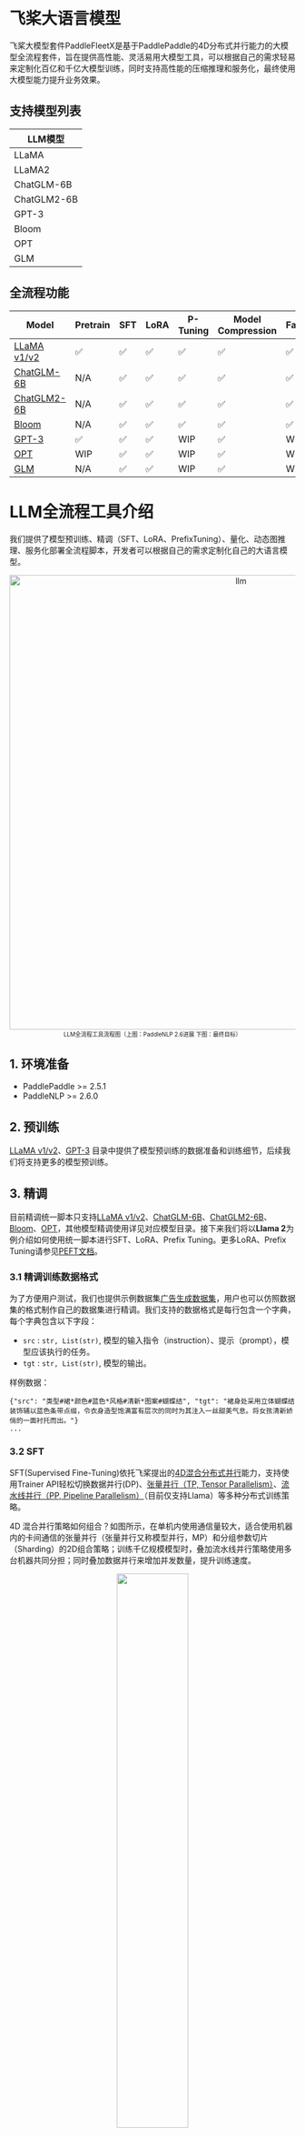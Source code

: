 # 飞桨大语言模型
飞桨大模型套件PaddleFleetX是基于PaddlePaddle的4D分布式并行能力的大模型全流程套件，旨在提供高性能、灵活易用大模型工具，可以根据自己的需求轻易来定制化百亿和千亿大模型训练，同时支持高性能的压缩推理和服务化，最终使用大模型能力提升业务效果。
## 支持模型列表
| LLM模型 | 
|-|  
| LLaMA|
| LLaMA2|
| ChatGLM-6B|
| ChatGLM2-6B|
| GPT-3| 
| Bloom | 
| OPT | 
| GLM |
## 全流程功能
| Model | Pretrain | SFT | LoRA | P-Tuning | Model Compression | FastGeneration |
| --- | --- | --- | --- | --- | --- | --- |
| [LLaMA v1/v2](./llama) | ✅  | ✅ | ✅ | ✅ | ✅ | ✅  |
| [ChatGLM-6B](./chatglm) |  N/A |  ✅  |  ✅  |  ✅  |  ✅  |  ✅  |
| [ChatGLM2-6B](./chatglm2) |  N/A |  ✅  |  ✅  |  ✅  |  ✅  |  ✅  |
| [Bloom](./bloom) | N/A | ✅ | ✅ | ✅ | ✅ | ✅ |
| [GPT-3](./gpt-3) |   ✅  |  ✅  |  ✅  |  WIP  | ✅    | WIP |
| [OPT](./opt) | WIP | ✅ | ✅ | WIP|  ✅ | WIP |
| [GLM](./glm) |N/A | ✅ | ✅ | WIP|  ✅ | WIP |


# LLM全流程工具介绍
我们提供了模型预训练、精调（SFT、LoRA、PrefixTuning）、量化、动态图推理、服务化部署全流程脚本，开发者可以根据自己的需求定制化自己的大语言模型。

<div align="center">
    <img width="800" alt="llm" src="https://github.com/PaddlePaddle/PaddleNLP/assets/63761690/009bbb4e-baee-4c4a-a52e-94ac44c73c90">
</div>

<div align="center">
    <font size ="1">
    LLM全流程工具流程图（上图：PaddleNLP 2.6进展 下图：最终目标）
     </font>
</div>

## 1. 环境准备

- PaddlePaddle >= 2.5.1
- PaddleNLP >= 2.6.0

## 2. 预训练
[LLaMA v1/v2](./llama)、[GPT-3](./gpt-3) 目录中提供了模型预训练的数据准备和训练细节，后续我们将支持更多的模型预训练。

## 3. 精调
目前精调统一脚本只支持[LLaMA v1/v2](./llama)、[ChatGLM-6B](./chatglm)、[ChatGLM2-6B](./chatglm2)、[Bloom](./bloom)、[OPT](./opt)，其他模型精调使用详见对应模型目录。接下来我们将以**Llama 2**为例介绍如何使用统一脚本进行SFT、LoRA、Prefix Tuning。更多LoRA、Prefix Tuning请参见[PEFT文档](https://github.com/PaddlePaddle/PaddleNLP/blob/develop/docs/peft.md)。

### 3.1 精调训练数据格式

为了方便用户测试，我们也提供示例数据集[广告生成数据集](https://bj.bcebos.com/paddlenlp/datasets/examples/AdvertiseGen.tar.gz)，用户也可以仿照数据集的格式制作自己的数据集进行精调。我们支持的数据格式是每行包含一个字典，每个字典包含以下字段：

- `src` : `str, List(str)`, 模型的输入指令（instruction）、提示（prompt），模型应该执行的任务。
- `tgt` : `str, List(str)`, 模型的输出。

样例数据：
```
{"src": "类型#裙*颜色#蓝色*风格#清新*图案#蝴蝶结", "tgt": "裙身处采用立体蝴蝶结装饰辅以蓝色条带点缀，令衣身造型饱满富有层次的同时为其注入一丝甜美气息。将女孩清新娇俏的一面衬托而出。"}
...
```

### 3.2 SFT
SFT(Supervised Fine-Tuning)依托飞桨提出的[4D混合分布式并行](https://ai.baidu.com/forum/topic/show/987996)能力，支持使用Trainer API轻松切换数据并行(DP)、[张量并行（TP, Tensor Parallelism）](https://arxiv.org/abs/1909.08053)、[流水线并行（PP, Pipeline Parallelism）](https://arxiv.org/abs/1811.06965)（目前仅支持Llama）等多种分布式训练策略。

4D 混合并行策略如何组合？如图所示，在单机内使用通信量较大，适合使用机器内的卡间通信的张量并行（张量并行又称模型并行，MP）和分组参数切片（Sharding）的2D组合策略；训练千亿规模模型时，叠加流水线并行策略使用多台机器共同分担；同时叠加数据并行来增加并发数量，提升训练速度。
<div align="center">
    <img src="https://ai.bdstatic.com/file/63F5EBB1E188457ABAFD311CFC1D8658" width=50% height=50%>
</div>

```
# 张量并行分布式训练（常用）
python -u  -m paddle.distributed.launch --gpus "0,1,2,3" finetune_generation.py ./llama/sft_argument.json

# 目前ChatGLM2、OPT不支持张量并行，默认使用Sharding策略（Paddle 2.5.1支持Sharding Stage2，Sharding Stage3需要使用Paddle develop版本）
python -u  -m paddle.distributed.launch --gpus "0,1,2,3" finetune_generation.py ./chatglm2/sft_argument.json

# 张量并行&流水线并行分布式训练（目前仅支持Llama）
python -u  -m paddle.distributed.launch --gpus "0,1,2,3" finetune_generation.py ./llama/sft_pp_argument.json
```

### 3.3 LoRA

Transformer模型中包含许多Linear层需要进行密集的矩阵乘法计算，而这些通常具有全秩(full rank)。[LoRA](https://arxiv.org/abs/2106.09685)提出冻结预训练的权重矩阵, 通过引入两个低 rank 矩阵 $AB$(图中橙色的两个矩阵) 来近似权重的更新过程 $W_0+\Delta W=W_0+B A$ , 其中 $B \in \mathbb{R}^{d \times r}, A \in \mathbb{R}^{r \times k}$，实验表面将输入表达随机投影到较小的子空间模型仍然可以有效地学习下游任务还可以节约大量的计算显存需求。


<div align="center">
<img src=https://github.com/PaddlePaddle/PaddleNLP/assets/37530985/63d56558-247a-4a8d-a6ca-121c820f7534 width=50% height=50% />
</div>


PaddleNLP LoRA API支持数据并行、张量并行等多种分布式训练策略，可以通过控制`tensor_parallel_degree` 调整并行训练策略。LoRA策略默认应用在所有Linear层，可拓展至**单机LoRA微调千亿模型**。


```
# 单卡训练
python  finetune_generation.py ./llama/lora_argument.json

# 张量并行分布式训练（ChatGLM2、OPT不支持张量并行）
# 将lora_argument.json中tensor_parallel_degree修改为2
python  -u  -m paddle.distributed.launch --gpus "0,1"  finetune_generation.py ./llama/lora_argument.json
```


### 3.4 Prefix Tuning

[Prefix Tuning](https://arxiv.org/abs/2101.00190)受提示学习（Prompt learning）的影响，加入的一部分 prefix embedding 作为连续型提示进行训练。prefix embedding是由专门的 prefix encoder 网络生成的数个张量，会以 past_key_value的方式被插入到语言模型每一层的 hidden_state之前。

<div align="center">
<img src=https://github.com/PaddlePaddle/PaddleNLP/assets/37530985/8baf6943-4540-4c02-8540-35f977acc077 width=40% height=40% />
</div>

PaddleNLP Prefix Tuning API支持数据并行、张量并行等多种分布式训练策略，可以通过控制`tensor_parallel_degree` 调整并行训练策略。
```
# 单卡训练
python  finetune_generation.py ./llama/pt_argument.json

# 张量并行分布式训练（ChatGLM2、OPT不支持张量并行）
# 将pt_argument.json中tensor_parallel_degree修改为2
python  -u  -m paddle.distributed.launch --gpus "0,1"  finetune_generation.py ./llama/pt_argument.json
```
### 3.5 精调参数介绍
<details><summary>&emsp; 模型参数(ModelArgument) </summary><div>

- `model_name_or_path`: 预训练模型名称或者本地的模型路径，用于热启模型和分词器，默认为None。每个模型**支持模型权重**详见各模型目录。
- `lora`: 是否开启LoRA微调策略，默认为False。
- `lora_path`: LoRA参数和配置路径，对LoRA参数进行初始化，默认为None。
- `lora_rank`: LoRA算法中rank（秩）的值，默认为8。
- `prefix_tuning`: 是否使用Prefix Tuning策略，默认为False。
- `num_prefix_tokens`: Prefix Tuning策略中Prefix Token数量，默认为128。

</div></details>

<details><summary>&emsp; 数据参数(DataArgument) </summary><div>


- `dataset_name_or_path`: 本地数据集目录或内置数据集名称，默认为None。
- `task_name`: 用于选择内置数据集中的具体任务，默认为None。
- `src_length`: 模型输入上下文最大长度，默认为1024。
- `tgt_length`:模型生成文本最大长度，默认为1024。
- `eval_with_do_generation`: 在模型效果评估的时候是否调用model.generate,默认为False。设置为True时，指标为ppl, accuracy；设置为False时，指标为BLEU4/Rouge，建议将`metric_for_best_model`设为bleu4。
- `save_generation_output`: 当`eval_with_do_generation`设为True，是否将生成结果保存在`generated_output.json`文件中，默认为False。
- `intokens`:是否使用InToken数据流（减少Padding冗余计算，大幅提升有效Token计算效率），默认为False。当`eval_with_do_generation`设为True,评估过程不支持InToken数据流。
- `intokens_max_length`: InToken数据流模型训练最大长度，默认为2048。
</div></details>


<details><summary>&emsp; 生成参数(GenerateArgument) </summary><div>

注：以下参数仅在`eval_with_do_generation`为True，调用model.generate()时生效。

- `top_k`: “采样”策略中为 top-k 过滤保留的最高概率标记的数量。默认为1，等价于贪心策略。
- `top_p`:“采样”策略中 top-p 过滤的累积概率。默认为1.0，表示不起作用。
</div></details>

<details><summary>&emsp; 训练参数(TrainingArguments) </summary><div>

以下仅介绍TrainingArguments部分常用参数，详情请参见[TrainingArguments文档](https://paddlenlp.readthedocs.io/zh/latest/trainer.html)。

- `output_dir`: 用于保存相关的文件目录，主要包括模型相关文件、训练过程中的checkpoint、分词器相关文件、评估的结果文件，默认为None。
- `per_device_train_batch_size`: 训练集训练过程批处理大小，对应 micro batch size，默认为8。该参数需要根据具体的数据集来设定，该参数越大，占用显存越高，训练代价越大；反之，占用显存越小，训练速度越快。
- `gradient_accumulation_steps`:梯度累积步数，顾名思义，就是将多次计算得到的梯度值进行累加，然后一次性进行参数更新，默认为1。等效于将原有训练batch size*gradient_accumulation_steps。
- `per_device_eval_batch_size`: 验证集批处理大小，对应 micro batch size，默认为8。该参数越大，占用显存越高；该参数越小，占用显存越低。
- `eval_accumulation_steps`:在将结果移动到CPU之前，累积输出张量的预测步骤数。如果如果未设置，则在移动到CPU之前，整个预测都会在GPU上累积（速度更快需要更多的显存），默认为None。
- `num_train_epochs`:模型训练的轮次，默认为3。
- `learning_rate`:优化器的初始学习率，默认为 5e-05。
- `warmup_steps`: warmup的步数，默认为0。当warmup_steps>0时，会覆盖warmup_ratio的设置。
- `logging_steps`: 日志打印的频率，仅当logging_strategy=="step"生效，默认为 500。如果希望看到较快的日志反馈或者即时的训练的速度，可以减小logging_steps。
- `evaluation_strategy`: 评估策略，默认为no。"no"：训练期间不进行评估；"steps"：在每eval_steps结束进行；"epoch"：在每个 epoch 结束时进行。
- `save_strategy`: 保存策略，默认为no。"no"：训练期间不进行评估；"steps"：在每eval_steps结束进行；"epoch"：在每个 epoch 结束时进行。
- `fp16`: 是否需要开启FP16训练，开启FP16训练可以加速训练，默认为False。
- `bf16`: 是否需要开启BF16训练，开启BF16训练可以加速训练，默认为False。
- `fp16_opt_level`: 可设置O1或者O2，在 O1 级别下，在白名单中的算子将使用 float16/bfloat16 计算，在黑名单中的算子将使用 float32 计算。在 O2 级别下，模型的参数被转换为 float16/bfloat16， 如果算子的浮点型输入全是 float16/bfloat16，算子才会采用 float16/bfloat16 计算，若任意浮点型输入是 float32 类型，算子将采用 float32 计算。默认为O1。
- `do_train`: 是否打开训练，默认为False。
- `do_eval`: 是否打开评估，默认为False。
- `disable_tqdm`: 是否关掉tqdm的进度条，默认为False。如果需要预估整体的训练时长，可以打开该配置，实时观察训练进度。
- `load_best_model_at_end`: 训练结束后是否加载最优模型，通常与`metric_for_best_model`配合使用,默认为False。
- `metric_for_best_model`: 最优模型指标，如"accuarcy"等，用于比较模型好坏，默认为None。
- `recompute`: 重计算，暂支持full策略。开启后可降低显存以达到增大batch size的目的，默认为False。
- `save_total_limit`: 保留checkpoint的个数，老的checkpoint会被删除，默认为None。
- `tensor_parallel_degree`: 此参数tensor_parallel_degree表示将一层transformer结构的份数，该方法对通信开销较大, 建议 tensor_parallel_degree<=8, 尽量使用机器内部通信。默认为-1，表示不启用张量并行。
- `pipeline_parallel_degree`: 表示划分流水线的大小.(假设该参数为4, 模型12层, 则每一个pp stage 包含3层模型) 默认值-1, 表示不启用流水线并行。

</div></details>


### 3.6 张量并行参数合并
我们使用张量并行(TP，Tensor Parallelism)训练过程中，为了节省TP参数合并时间往往在中间checkpoint将参数存储为多个TP参数分片，可以使用提供的分片合并参数脚本进行参数合并。

```
python merge_tp_params.py \
    --model_name_or_path ./checkpoints/llama_sft_ckpts/checkpoint-100
```

<details><summary>&emsp; 脚本参数介绍</summary><div>
- `model_name_or_path`: 必须，本地的TP模型参数路径，默认为None。
- `device`: 运行环境，默认为gpu。
</div></details>

### 3.7 LoRA参数合并
为了后续的**压缩**和**静态图推理**方便，我们提供LoRA参数合并脚本，可以将LoRA参数合并到主干模型并保存相应的权重。
```
python merge_lora_params.py \
    --model_name_or_path meta-llama/Llama-2-7b-chat \
    --lora_path ./checkpoints/llama_lora_ckpts
```
<details><summary>&emsp; 脚本参数介绍</summary><div>

- `model_name_or_path`: 必须，预训练模型名称或者本地的模型路径，用于热启模型和分词器，默认为None。
- `lora_path`: LoRA参数和配置路径，对LoRA参数进行初始化，默认为None。
- `merge_model_path`: 必须，合并参数后保存路径，默认为None。
- `device`: 运行环境，默认为gpu。
</div></details>

## 4. 模型推理

### 4.1 动态图推理

```shell
# 预训练&SFT动态图模型推理
python predictor.py \
    --model_name_or_path meta-llama/Llama-2-7b-chat \
    --batch_size 1 \
    --data_file ./data/dev.json \
    --dtype "float16" \
    --mode "dynamic"

# LoRA动态图模型推理
python predictor.py \
    --model_name_or_path meta-llama/Llama-2-7b-chat \
    --batch_size 1 \
    --data_file ./data/dev.json \
    --lora_path ./checkpoints/llama_lora_ckpts \
    --mode "dynamic"

# Prefix Tuning动态图模型推理
python predictor.py \
    --model_name_or_path meta-llama/Llama-2-7b-chat \
    --batch_size 1 \
    --data_file ./data/dev.json \
    --prefix_path ./checkpoints/llama_pt_ckpts \
    --mode "dynamic"
```

### 4.2 静态图推理

```shell
# 首先需要运行一下命令将动态图导出为静态图
# LoRA需要先合并参数，详见3.7LoRA参数合并
# Prefix Tuning暂不支持
python export_model.py \
    --model_name_or_path meta-llama/Llama-2-7b-chat \
    --output_path ./inference \
    --dtype float16 \


# 静态图模型推理
python predictor.py \
    --model_name_or_path inference \
    --batch_size 1 \
    --data_file ./data/dev.json \
    --dtype "float16" \
    --mode "static"
```

### 4.3 InferenceModel 动态图推理

```shell
# InferenceModel 动态图推理
# LoRA需要先合并参数，详见3.7LoRA参数合并
# Prefix Tuning暂不支持
python predictor.py \
    --model_name_or_path meta-llama/Llama-2-7b-chat \
    --dtype float16 \
    --max_length 1024 \
    --mode "dynamic" \
    --inference_model
```

### 4.4 InferenceModel 静态图推理

```shell
# 首先需要运行一下命令将InferenceModel动态图导出为静态图
# LoRA需要先合并参数，详见3.7LoRA参数合并
# Prefix Tuning暂不支持
python export_model.py \
    --model_name_or_path meta-llama/Llama-2-7b-chat \
    --output_path ./inference \
    --dtype float16 \
    --inference_model

# InferenceModel 静态图推理
python predictor.py \
    --model_name_or_path ./inference \
    --dtype float16 \
    --max_length 1024 \
    --output_file "infer.json" \
    --mode "static" \
    --inference_model
```


### 4.5 参数介绍

<details><summary>&emsp; 脚本参数介绍 </summary><div>

- `model_name_or_path`: 必须，预训练模型名称或者本地的模型路径，用于热启模型和分词器，默认为None。
- `batch_size`: 批处理大小，默认为8。该参数越大，占用显存越高；该参数越小，占用显存越低。
- `src_length`: 模型输入上下文最大长度，默认为1024。
- `max_length`:推理过程中模型输入最大长度，也即文本生成的最长长度为`max_length-len(input_ids)`, 默认为2048。
- `lora_path`: LoRA参数和配置路径，对LoRA参数进行初始化，默认为None。
- `prefix_path`: Prefix Tuning参数和配置路径，对Prefix Tuning参数进行初始化，默认为None。
- `top_k`: “采样”策略中为 top-k 过滤保留的最高概率标记的数量。默认为1，等价于贪心策略。
- `top_p`:“采样”策略中 top-p 过滤的累积概率。默认为1.0，表示不起作用。
- `temperature`:“采样”策略中会对输出logit除以temperature。默认为1.0，表示不起作用。
- `data_file`:必须，待推理json文件，默认为None。
- `output_file`:保存推理结果文件名，默认为output.json。
- `device`: 运行环境，默认为gpu。
- `dtype`: 模型参数dtype，默认为None。如果没有传入`lora_path`、`prefix_path`则必须传入
- `gpt`: 是否使用GPTForCausalLM模型，默认为False。
- `mode`: 使用动态图或者静态图推理，值为：[dynamic, static]，默认为 dynamic。
- `inference_model`: 是否使用InferenceModel 推理，默认值为 False。

</div></details>

## 5. 服务化部署

### 5.1 环境准备

- python >= 3.8
- gradio
- flask

### 5.2 Flask & Gradio UI服务化部署

我们提供了一套简单易用的UI服务化部署脚本:


```
python -m paddle.distributed.launch --gpus "0,1,2,3,4,5,6,7" flask_server.py \
    --model_name_or_path meta-llama/Llama-2-7b-chat \
    --port 8010 \
    --flask_port 8011 \
    --src_length 1024 \
    --dtype "float16"
```

<details><summary>&emsp; 脚本参数介绍</summary><div>


- `port`: Gradio UI 服务端口号，默认8011。
- `flask_port`: Flask服务端口号，默认8010。
- 其他参数请参见动态图推理中参数。

</div></details>

## 6. 量化

**注**：量化后模型暂不支持推理，相关开源工作正在进行中，敬请期待。
量化算法可以将模型输入和模型权重用更低比特数值表示，能够有效减少内存占用和计算开销。下面我们提供PTQ、GPTQ两种量化算法结合**PaddleSlim自研策略**进行量化，更多技术细节详见[量化策略详细教程](https://github.com/PaddlePaddle/PaddleSlim/blob/develop/docs/zh_cn/tutorials/quant/advanced_quantization.md)

### 6.1 环境安装
- PaddleSlim develop版本
- PaddlePaddle develop版本

### 6.2 数据准备

量化中默认使用训练集作为校正（Calibartion）数据集，开发集作为评估数据集。如果希望使用其他数据作为校正数据集，则在数据目录下新增`quant.json`文件，文件格式请参照精调训练数据格式。

### 6.3 PTQ量化

```
python  finetune_generation.py ./llama/ptq_argument.json
```

### 6.4 GPTQ量化

```
python  finetune_generation.py ./llama/gptq_argument.json
```

### 6.5 量化参数介绍

<details><summary>&emsp; 量化参数(QuantArgument)</summary><div>

- `quant_type`: PTQ,QAT量化类型，默认为A8W8。支持A8W8,WINT4，WINT8：A8W8指对激活（输入）进行INT8量化，对模型权重进行INT8量化；WINT4指仅对模型权重进行INT4量化，后续使用WeightOnly进行推理；WINT8指仅对模型权重进行INT8量化，后续使用WeightOnly进行推理。
- `do_ptq`: 是否进行PTQ量化，默认为False。
- `ptq_step`: PTQ量化步数，也即模型前向次数，默认为32。
- `shift`: 是否在PTQ量化前进行[Shift策略](https://arxiv.org/abs/2304.09145)，默认为False。使用Shift策略需要设`do_ptq`为True。
- `shift_all_linear`: 是否对模型中所有Linear层应用Shift，如果为True，将会对非LayerNorm-Linear组合的Linear进行Shift，并且添加两个op，默认为False
- `shift_sampler`: Shift策略使用的sampler，默认为none。可选none，ema：none指直接利用MinMax计算Shift中的零点；ema指使用指数平均计算Shift中零点。
- `shift_step`: Shift采样步数，也即模型前向次数，默认为32。
- `smooth`: 是否在PTQ量化前进行[SmoothQuant策略](https://arxiv.org/abs/2211.10438)，默认为False。使用Smooth策略需要设`do_ptq`为True。
- `smooth_all_linears`: 是否对模型中所有Linear层应用Smooth，如果为True，将会对非LayerNorm-Linear组合的Linear进行Smooth，并且添加两个op，默认为False
- `smooth_sampler`: Smooth策略使用的sampler，默认为none，可选none，multi_step。multi_step会保存多轮前向结果进行计算，需要更大的显存。
- `smooth_step`: Smooth采样步数，也即模型前向次数，默认为32。
- `smooth_piecewise_search`: Smooth是否进行分段搜索,默认为False。分段搜索根据数值大小将激活分成K段，对于每一段进行alhpa和scale的搜索。
- `smooth_k_piece`: 使用分段搜索功能时分段数量，默认为3。根据经验建议10B模型设置为3，100B模型设置为6。
- `smooth_search_piece`: 使用分段搜索功能时，是否搜索分段数量，默认为False。设为True时，`smooth_k_piece`建议设为6，搜索分段数量耗时较长，如需加速Smooth过程建议关闭。
- `do_gptq`: 是否进行GPTQ量化，GPTQ对模型进行WINT4量化，相比于普通PTQ量化精度更高，量化时间较长。默认为False。
- `gptq_step`: GPTQ量化步数，也即模型前向次数，默认为8。
</div></details>


<details><summary>&emsp; 其他参数</summary><div>

- `per_device_train_batch_size`: 量化前向批大小，默认为8。量化过程只有模型前向，相比于普通训练需要显存较少。

- 更多参数详见精调参数介绍。

</div></details>
